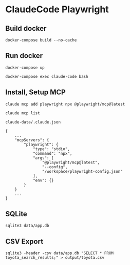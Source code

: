 # ClaudeCode Playwright

## Build docker
```
docker-compose build --no-cache
```

## Run docker
```
docker-compose up

docker-compose exec claude-code bash
```

## Install, Setup MCP
```
claude mcp add playwright npx @playwright/mcp@latest

claude mcp list
```

`claude-data/.claude.json`
```
{
    ...
    "mcpServers": {
        "playwright": {
            "type": "stdio",
            "command": "npx",
            "args": [
                "@playwright/mcp@latest",
                "--config",
                "/workspace/playwright-config.json"
            ],
            "env": {}
        }
    }
    ...
}
```


## SQLite
```
sqlite3 data/app.db
```

## CSV Export
```
sqlite3 -header -csv data/app.db "SELECT * FROM toyota_search_results;" > output/toyota.csv
```